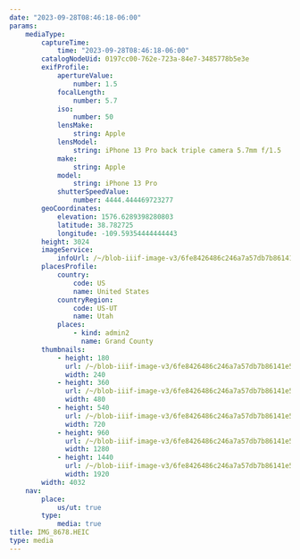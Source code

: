 ```yaml
---
date: "2023-09-28T08:46:18-06:00"
params:
    mediaType:
        captureTime:
            time: "2023-09-28T08:46:18-06:00"
        catalogNodeUid: 0197cc00-762e-723a-84e7-3485778b5e3e
        exifProfile:
            apertureValue:
                number: 1.5
            focalLength:
                number: 5.7
            iso:
                number: 50
            lensMake:
                string: Apple
            lensModel:
                string: iPhone 13 Pro back triple camera 5.7mm f/1.5
            make:
                string: Apple
            model:
                string: iPhone 13 Pro
            shutterSpeedValue:
                number: 4444.444469723277
        geoCoordinates:
            elevation: 1576.6289398280803
            latitude: 38.782725
            longitude: -109.59354444444443
        height: 3024
        imageService:
            infoUrl: /~/blob-iiif-image-v3/6fe8426486c246a7a57db7b86141e5c93e94b6f324aaab72733ac56f95613ef3/info.json
        placesProfile:
            country:
                code: US
                name: United States
            countryRegion:
                code: US-UT
                name: Utah
            places:
                - kind: admin2
                  name: Grand County
        thumbnails:
            - height: 180
              url: /~/blob-iiif-image-v3/6fe8426486c246a7a57db7b86141e5c93e94b6f324aaab72733ac56f95613ef3/full/240%2C180/0/default.jpg
              width: 240
            - height: 360
              url: /~/blob-iiif-image-v3/6fe8426486c246a7a57db7b86141e5c93e94b6f324aaab72733ac56f95613ef3/full/480%2C360/0/default.jpg
              width: 480
            - height: 540
              url: /~/blob-iiif-image-v3/6fe8426486c246a7a57db7b86141e5c93e94b6f324aaab72733ac56f95613ef3/full/720%2C540/0/default.jpg
              width: 720
            - height: 960
              url: /~/blob-iiif-image-v3/6fe8426486c246a7a57db7b86141e5c93e94b6f324aaab72733ac56f95613ef3/full/1280%2C960/0/default.jpg
              width: 1280
            - height: 1440
              url: /~/blob-iiif-image-v3/6fe8426486c246a7a57db7b86141e5c93e94b6f324aaab72733ac56f95613ef3/full/1920%2C1440/0/default.jpg
              width: 1920
        width: 4032
    nav:
        place:
            us/ut: true
        type:
            media: true
title: IMG_8678.HEIC
type: media
---
```

